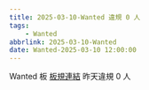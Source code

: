 ```yaml
---
title: 2025-03-10-Wanted 違規 0 人
tags:
    - Wanted
abbrlink: 2025-03-10-Wanted
date: Wanted-2025-03-10 12:00:00
---
```

Wanted 板 [板規連結](https://www.ptt.cc/bbs/Wanted/M.1608829773.A.D3B.html)
昨天違規 0 人
